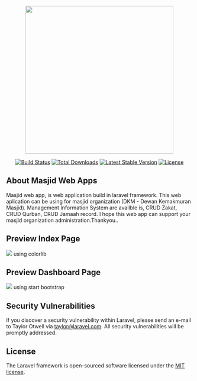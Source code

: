 <p align="center"><img src="https://res.cloudinary.com/dtfbvvkyp/image/upload/v1566331377/laravel-logolockup-cmyk-red.svg" width="400"></p>

<p align="center">
<a href="https://travis-ci.org/laravel/framework"><img src="https://travis-ci.org/laravel/framework.svg" alt="Build Status"></a>
<a href="https://packagist.org/packages/laravel/framework"><img src="https://poser.pugx.org/laravel/framework/d/total.svg" alt="Total Downloads"></a>
<a href="https://packagist.org/packages/laravel/framework"><img src="https://poser.pugx.org/laravel/framework/v/stable.svg" alt="Latest Stable Version"></a>
<a href="https://packagist.org/packages/laravel/framework"><img src="https://poser.pugx.org/laravel/framework/license.svg" alt="License"></a>
</p>

## About Masjid Web Apps

Masjid web app, is web application build in laravel framework. This web aplication can be using for masjid organization (DKM - Dewan Kemakmuran Masjid). Management Information System are availble is, CRUD Zakat, CRUD Qurban, CRUD Jamaah record. I hope this web app can support your masjid organization administration.Thankyou.. 


## Preview Index Page

<img src="https://rikkofjr.github.io/cv/img/index.png">
using colorlib

## Preview Dashboard Page
<img src="https://rikkofjr.github.io/cv/img/dashboard.png">
using start bootstrap

## Security Vulnerabilities

If you discover a security vulnerability within Laravel, please send an e-mail to Taylor Otwell via [taylor@laravel.com](mailto:taylor@laravel.com). All security vulnerabilities will be promptly addressed.

## License

The Laravel framework is open-sourced software licensed under the [MIT license](https://opensource.org/licenses/MIT).
